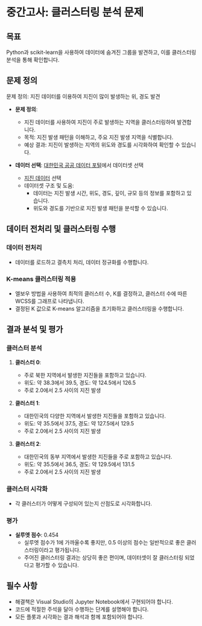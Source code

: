 # 중간고사: 클러스터링 분석 문제

## 목표
Python과 scikit-learn을 사용하여 데이터에 숨겨진 그룹을 발견하고, 이를 클러스터링 분석을 통해 확인합니다.

## 문제 정의
문제 정의: 지진 데이터를 이용하여 지진이 많이 발생하는 위, 경도 발견

* **문제 정의**:
    * 지진 데이터를 사용하여 지진이 주로 발생하는 지역을 클러스터링하여 발견합니다.
    * 목적: 지진 발생 패턴을 이해하고, 주요 지진 발생 지역을 식별합니다.
    * 예상 결과: 지진이 발생하는 지역의 위도와 경도를 시각화하여 확인할 수 있습니다.

* **데이터 선택**: [대한민국 공공 데이터 포털](https://www.data.go.kr/)에서 데이터셋 선택
    * [지진 데이터](https://www.data.go.kr/data/15082971/fileData.do) 선택
    * 데이터셋 구조 및 도움: 
        * 데이터는 지진 발생 시간, 위도, 경도, 깊이, 규모 등의 정보를 포함하고 있습니다.
        * 위도와 경도를 기반으로 지진 발생 패턴을 분석할 수 있습니다.

## 데이터 전처리 및 클러스터링 수행
### 데이터 전처리
* 데이터를 로드하고 결측치 처리, 데이터 정규화를 수행합니다.

### K-means 클러스터링 적용
* 엘보우 방법을 사용하여 최적의 클러스터 수, K를 결정하고, 클러스터 수에 따른 WCSS를 그래프로 나타냅니다.
* 결정된 K 값으로 K-means 알고리즘을 초기화하고 클러스터링을 수행합니다.

## 결과 분석 및 평가
### 클러스터 분석
1. **클러스터 0**:
   - 주로 북한 지역에서 발생한 지진들을 포함하고 있습니다.
   - 위도: 약 38.3에서 39.5, 경도: 약 124.5에서 126.5
   - 주로 2.0에서 2.5 사이의 지진 발생

2. **클러스터 1**:
   - 대한민국의 다양한 지역에서 발생한 지진들을 포함하고 있습니다.
   - 위도: 약 35.5에서 37.5, 경도: 약 127.5에서 129.5
   - 주로 2.0에서 2.5 사이의 지진 발생

3. **클러스터 2**:
   - 대한민국의 동부 지역에서 발생한 지진들을 주로 포함하고 있습니다.
   - 위도: 약 35.5에서 36.5, 경도: 약 129.5에서 131.5
   - 주로 2.0에서 2.5 사이의 지진 발생

### 클러스터 시각화
* 각 클러스터가 어떻게 구성되어 있는지 산점도로 시각화합니다.

### 평가
* **실루엣 점수**: 0.454
    - 실루엣 점수가 1에 가까울수록 좋지만, 0.5 이상의 점수는 일반적으로 좋은 클러스터링이라고 평가됩니다.
    - 주어진 클러스터링 결과는 상당히 좋은 편이며, 데이터셋이 잘 클러스터링 되었다고 평가할 수 있습니다.

## 필수 사항
* 해결책은 Visual Studio의 Jupyter Notebook에서 구현되어야 합니다.
* 코드에 적절한 주석을 달아 수행하는 단계를 설명해야 합니다.
* 모든 플롯과 시각화는 결과 해석과 함께 포함되어야 합니다.
